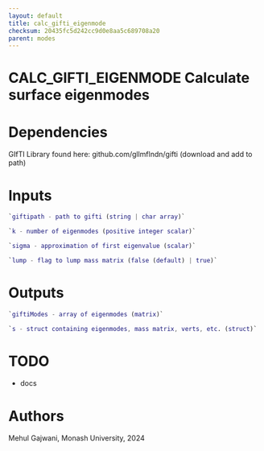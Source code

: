 ```yaml
---
layout: default
title: calc_gifti_eigenmode
checksum: 20435fc5d242cc9d0e8aa5c689708a20
parent: modes
---
```



 
# CALC_GIFTI_EIGENMODE Calculate surface eigenmodes
 
# Dependencies

GIfTI Library found here: github.com/gllmflndn/gifti (download and add to path)

 
# Inputs
```matlab
`giftipath - path to gifti (string | char array)`
```
```matlab
`k - number of eigenmodes (positive integer scalar)`
```
```matlab
`sigma - approximation of first eigenvalue (scalar)`
```
```matlab
`lump - flag to lump mass matrix (false (default) | true)`
```
 
# Outputs
```matlab
`giftiModes - array of eigenmodes (matrix)`
```
```matlab
`s - struct containing eigenmodes, mass matrix, verts, etc. (struct)`
```
 
# TODO
-  docs 
 
# Authors

Mehul Gajwani, Monash University, 2024

